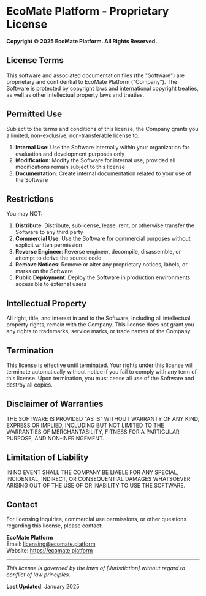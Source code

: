 # EcoMate Platform - Proprietary License

**Copyright © 2025 EcoMate Platform. All Rights Reserved.**

## License Terms

This software and associated documentation files (the "Software") are proprietary and confidential to EcoMate Platform ("Company"). The Software is protected by copyright laws and international copyright treaties, as well as other intellectual property laws and treaties.

## Permitted Use

Subject to the terms and conditions of this license, the Company grants you a limited, non-exclusive, non-transferable license to:

1. **Internal Use**: Use the Software internally within your organization for evaluation and development purposes only
2. **Modification**: Modify the Software for internal use, provided all modifications remain subject to this license
3. **Documentation**: Create internal documentation related to your use of the Software

## Restrictions

You may NOT:

1. **Distribute**: Distribute, sublicense, lease, rent, or otherwise transfer the Software to any third party
2. **Commercial Use**: Use the Software for commercial purposes without explicit written permission
3. **Reverse Engineer**: Reverse engineer, decompile, disassemble, or attempt to derive the source code
4. **Remove Notices**: Remove or alter any proprietary notices, labels, or marks on the Software
5. **Public Deployment**: Deploy the Software in production environments accessible to external users

## Intellectual Property

All right, title, and interest in and to the Software, including all intellectual property rights, remain with the Company. This license does not grant you any rights to trademarks, service marks, or trade names of the Company.

## Termination

This license is effective until terminated. Your rights under this license will terminate automatically without notice if you fail to comply with any term of this license. Upon termination, you must cease all use of the Software and destroy all copies.

## Disclaimer of Warranties

THE SOFTWARE IS PROVIDED "AS IS" WITHOUT WARRANTY OF ANY KIND, EXPRESS OR IMPLIED, INCLUDING BUT NOT LIMITED TO THE WARRANTIES OF MERCHANTABILITY, FITNESS FOR A PARTICULAR PURPOSE, AND NON-INFRINGEMENT.

## Limitation of Liability

IN NO EVENT SHALL THE COMPANY BE LIABLE FOR ANY SPECIAL, INCIDENTAL, INDIRECT, OR CONSEQUENTIAL DAMAGES WHATSOEVER ARISING OUT OF THE USE OF OR INABILITY TO USE THE SOFTWARE.

## Contact

For licensing inquiries, commercial use permissions, or other questions regarding this license, please contact:

**EcoMate Platform**  
Email: licensing@ecomate.platform  
Website: https://ecomate.platform

---

*This license is governed by the laws of [Jurisdiction] without regard to conflict of law principles.*

**Last Updated**: January 2025